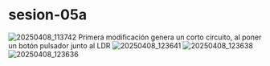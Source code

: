 # sesion-05a
![20250408_113742](https://github.com/user-attachments/assets/be35613b-61bc-4ad4-9434-cc798e8affa1)
Primera modificación genera un corto circuito, al poner un botón pulsador junto al LDR
![20250408_123641](https://github.com/user-attachments/assets/1e53af71-ecde-4997-93bc-7126ae175ca2)
![20250408_123638](https://github.com/user-attachments/assets/620455c3-c652-4bd3-8eb1-f5d7e1091d08)
![20250408_123636](https://github.com/user-attachments/assets/4845838e-1075-49e3-9180-023097650a22)
